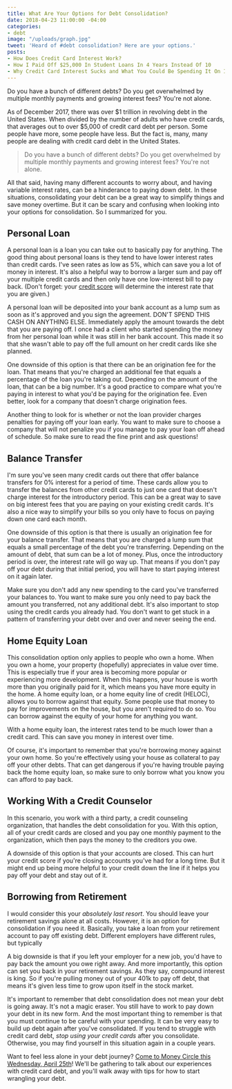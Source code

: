 ```yaml
---
title: What Are Your Options for Debt Consolidation?
date: 2018-04-23 11:00:00 -04:00
categories:
- debt
image: "/uploads/graph.jpg"
tweet: 'Heard of #debt consolidation? Here are your options.'
posts:
- How Does Credit Card Interest Work?
- How I Paid Off $25,000 In Student Loans In 4 Years Instead Of 10
- Why Credit Card Interest Sucks and What You Could Be Spending It On Instead
---
```


Do you have a bunch of different debts? Do you get overwhelmed by multiple monthly payments and growing interest fees? You're not alone.

As of December 2017, there was over $1 trillion in revolving debt in the United States. When divided by the number of adults who have credit cards, that averages out to over $5,000 of credit card debt per person. Some people have more, some people have less. But the fact is, many, many people are dealing with credit card debt in the United States.

> Do you have a bunch of different debts? Do you get overwhelmed by multiple monthly payments and growing interest fees? You're not alone.

All that said, having many different accounts to worry about, and having variable interest rates, can be a hinderance to paying down debt. In these situations, consolidating your debt can be a great way to simplify things and save money overtime. But it can be scary and confusing when looking into your options for consolidation. So I summarized for you.

## Personal Loan

A personal loan is a loan you can take out to basically pay for anything. The good thing about personal loans is they tend to have lower interest rates than credit cards. I've seen rates as low as 5%, which can save you a lot of money in interest. It's also a helpful way to borrow a larger sum and pay off your multiple credit cards and then only have one low-interest bill to pay back. (Don't forget: your [credit score](https://www.maggiegermano.com/blog/care-about-your-credit-score) will determine the interest rate that you are given.)

A personal loan will be deposited into your bank account as a lump sum as soon as it's approved and you sign the agreement. DON'T SPEND THIS CASH ON ANYTHING ELSE. Immediately apply the amount towards the debt that you are paying off. I once had a client who started spending the money from her personal loan while it was still in her bank account. This made it so that she wasn't able to pay off the full amount on her credit cards like she planned.

One downside of this option is that there can be an origination fee for the loan. That means that you're charged an additional fee that equals a percentage of the loan you're taking out. Depending on the amount of the loan, that can be a big number. It's a good practice to compare what you're paying in interest to what you'd be paying for the origination fee. Even better, look for a company that doesn't charge origination fees.

Another thing to look for is whether or not the loan provider charges penalties for paying off your loan early. You want to make sure to choose a company that will not penalize you if you manage to pay your loan off ahead of schedule. So make sure to read the fine print and ask questions!

## Balance Transfer

I'm sure you've seen many credit cards out there that offer balance transfers for 0% interest for a period of time. These cards allow you to transfer the balances from other credit cards to just one card that doesn't charge interest for the introductory period. This can be a great way to save on big interest fees that you are paying on your existing credit cards. It's also a nice way to simplify your bills so you only have to focus on paying down one card each month.

One downside of this option is that there is usually an origination fee for your balance transfer. That means that you are charged a lump sum that equals a small percentage of the debt you're transferring. Depending on the amount of debt, that sum can be a lot of money. Plus, once the introductory period is over, the interest rate will go way up. That means if you don't pay off your debt during that initial period, you will have to start paying interest on it again later. 

Make sure you don't add any new spending to the card you've transferred your balances to. You want to make sure you only need to pay back the amount you transferred, not any additional debt. It's also important to stop using the credit cards you already had. You don't want to get stuck in a pattern of transferring your debt over and over and never seeing the end.

## Home Equity Loan

This consolidation option only applies to people who own a home. When you own a home, your property (hopefully) appreciates in value over time. This is especially true if your area is becoming more popular or experiencing more development. When this happens, your house is worth more than you originally paid for it, which means you have more equity in the home. A home equity loan, or a home equity line of credit (HELOC), allows you to borrow against that equity. Some people use that money to pay for improvements on the house, but you aren't required to do so. You can borrow against the equity of your home for anything you want.

With a home equity loan, the interest rates tend to be much lower than a credit card. This can save you money in interest over time.

Of course, it's important to remember that you're borrowing money against your own home. So you're effectively using your house as collateral to pay off your other debts. That can get dangerous if you're having trouble paying back the home equity loan, so make sure to only borrow what you know you can afford to pay back.

## Working With a Credit Counselor

In this scenario, you work with a third party, a credit counseling organization, that handles the debt consolidation for you. With this option, all of your credit cards are closed and you pay one monthly payment to the organization, which then pays the money to the creditors you owe.

A downside of this option is that your accounts are closed. This can hurt your credit score if you're closing accounts you've had for a long time. But it might end up being more helpful to your credit down the line if it helps you pay off your debt and stay out of it.

## Borrowing from Retirement

I would consider this your *absolutely last resort*. You should leave your retirement savings alone at all costs. However, it is an option for consolidation if you need it. Basically, you take a loan from your retirement account to pay off existing debt. Different employers have different rules, but typically

A big downside is that if you left your employer for a new job, you'd have to pay back the amount you owe right away. And more importantly, this option can set you back in your retirement savings. As they say, compound interest is king. So if you're pulling money out of your 401k to pay off debt, that means it's given less time to grow upon itself in the stock market.

It's important to remember that debt consolidation does not mean your debt is going away. It's not a magic eraser. You still have to work to pay down your debt in its new form. And the most important thing to remember is that you must continue to be careful with your spending. It can be very easy to build up debt again after you've consolidated. If you tend to struggle with credit card debt, *stop using your credit cards* after you consolidate. Otherwise, you may find yourself in this situation again in a couple years.

Want to feel less alone in your debt journey? [Come to Money Circle this Wednesday, April 25th](https://www.maggiegermano.com/events/how-to-deal-with-credit-card-debt/)! We'll be gathering to talk about our experiences with credit card debt, and you'll walk away with tips for how to start wrangling your debt.

<script src="https://embeds.nerdwallet.com/embed.js" data-id="457628" data-utm_campaign="ln_prod_457628"></script>